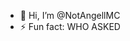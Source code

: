 - 👋 Hi, I’m @NotAngellMC
- ⚡ Fun fact: WHO ASKED

<!---
NotAngellMC/NotAngellMC is a ✨ special ✨ repository because its `README.md` (this file) appears on your GitHub profile.
You can click the Preview link to take a look at your changes.
--->
